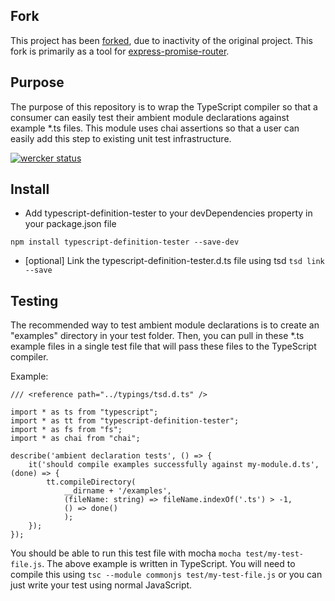 ## Fork

This project has been [forked](https://github.com/adamcarr/typescript-definition-tester), due to inactivity of the original project. This fork is primarily as a tool for [express-promise-router](https://github.com/express-promise-router/express-promise-router).

## Purpose

The purpose of this repository is to wrap the TypeScript compiler so that a consumer can easily test their ambient module declarations against example \*.ts files.
This module uses chai assertions so that a user can easily add this step to existing unit test infrastructure.

[![wercker status](https://app.wercker.com/status/2ad0ff2e7585e4ff41477e6b6876acad/m "wercker status")](https://app.wercker.com/project/bykey/2ad0ff2e7585e4ff41477e6b6876acad)

## Install

- Add typescript-definition-tester to your devDependencies property in your package.json file

```
npm install typescript-definition-tester --save-dev
```

- [optional] Link the typescript-definition-tester.d.ts file using tsd `tsd link --save`

## Testing

The recommended way to test ambient module declarations is to create an "examples" directory in your test folder. Then, you can pull in these \*.ts example files
in a single test file that will pass these files to the TypeScript compiler.

Example:

```
/// <reference path="../typings/tsd.d.ts" />

import * as ts from "typescript";
import * as tt from "typescript-definition-tester";
import * as fs from "fs";
import * as chai from "chai";

describe('ambient declaration tests', () => {
    it('should compile examples successfully against my-module.d.ts', (done) => {
        tt.compileDirectory(
            __dirname + '/examples',
            (fileName: string) => fileName.indexOf('.ts') > -1,
            () => done()
            );
    });
});
```

You should be able to run this test file with mocha `mocha test/my-test-file.js`. The above example is written in TypeScript. You will need to compile this using `tsc --module commonjs test/my-test-file.js` or you can just write your test using normal JavaScript.
